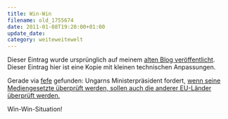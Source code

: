 ```yaml
---
title: Win-Win
filename: old_1755674
date: 2011-01-08T19:20:00+01:00
update_date:
category: weiteweitewelt
---
```

Dieser Eintrag wurde ursprünglich auf meinem [alten Blog veröffentlicht](https://stu.blogger.de/stories/1755674/). Dieser Eintrag hier ist eine Kopie mit kleinen technischen Anpassungen.

Gerade via [fefe](http://blog.fefe.de) gefunden: Ungarns Ministerpräsident fordert, [wenn seine Mediengesetzte überprüft werden, sollen auch die anderer EU-Länder überprüft werden.](http://www.heise.de/tp/blogs/8/149047)

Win-Win-Situation!
